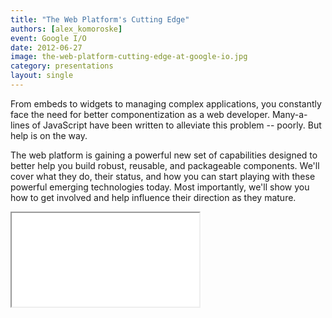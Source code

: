 ```yaml
---
title: "The Web Platform's Cutting Edge"
authors: [alex_komoroske]
event: Google I/O
date: 2012-06-27
image: the-web-platform-cutting-edge-at-google-io.jpg
category: presentations
layout: single
---
```


From embeds to widgets to managing complex applications, you constantly face the
need for better componentization as a web developer. Many-a-lines of JavaScript
have been written to alleviate this problem -- poorly. But help is on the way.

<!-- Excerpt -->

The web platform is gaining a powerful new set of capabilities designed to
better help you build robust, reusable, and packageable components. We'll cover
what they do, their status, and how you can start playing with these powerful
emerging technologies today. Most importantly, we'll show you how to get
involved and help influence their direction as they mature.

<div class="video-wrap">
    <iframe src="//www.youtube.com/embed/2txPYQOWBtg" itemprop="video"></iframe>
</div>
